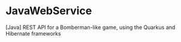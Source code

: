 # JavaWebService
[Java] REST API for a Bomberman-like game, using the Quarkus and Hibernate frameworks

